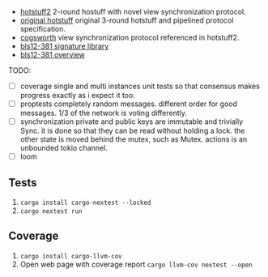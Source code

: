 - [hotstuff2](https://eprint.iacr.org/2023/397.pdf)
  2-round hostuff with novel view synchronization protocol.
- [original hotstuff](https://arxiv.org/pdf/1803.05069.pdf)
  original 3-round hotstuff and pipelined protocol specification.
- [cogsworth](https://cryptoeconomicsystems.pubpub.org/pub/naor-cogsworth-synchronization/release/5)
  view synchronization protocol referenced in hotstuff2.
- [bls12-381 signature library](https://github.com/supranational/blst)
- [bls12-381 overview](https://hackmd.io/@benjaminion/bls12-381)


TODO:
- [ ] coverage
  single and multi instances unit tests so that consensus makes progress
  exactly as i expect it too.
- [ ] proptests
  completely random messages.
  different order for good messages.
  1/3 of the network is voting differently.
- [ ] synchronization
  private and public keys are immutable and trivially Sync. it is done so that they can be read without holding a lock.
  the other state is moved behind the mutex, such as Mutex<State>.
  actions is an unbounded tokio channel. 
- [ ] loom

## Tests

1. `cargo install cargo-nextest --locked`
2. `cargo nextest run`

## Coverage

1. `cargo install cargo-llvm-cov`
2. Open web page with coverage report `cargo llvm-cov nextest --open`

